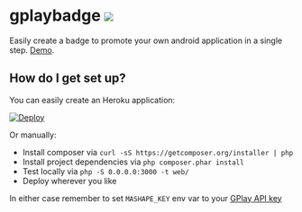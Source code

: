# gplaybadge ![](https://img.shields.io/codeship/4b5860b0-7521-0134-3653-1eaf12e437c5.svg)

Easily create a badge to promote your own android application in a single step. [Demo](http://gplay.ws).

## How do I get set up?

You can easily create an Heroku application:

[![Deploy](https://www.herokucdn.com/deploy/button.svg)](https://heroku.com/deploy)

Or manually:

* Install composer via ``` curl -sS https://getcomposer.org/installer | php ```
* Install project dependencies via ```php composer.phar install```
* Test locally via ``` php -S 0.0.0.0:3000 -t web/ ```
* Deploy wherever you like

In either case remember to set `MASHAPE_KEY` env var to your [GPlay API key](https://api.gplay.ws/)
